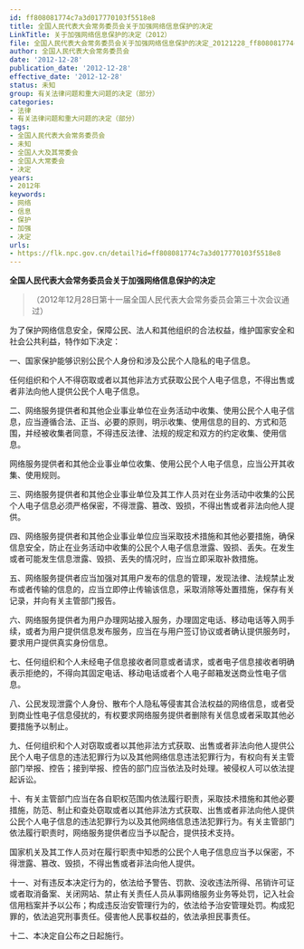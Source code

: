 ```yaml
---
id: ff808081774c7a3d017770103f5518e8
title: 全国人民代表大会常务委员会关于加强网络信息保护的决定
LinkTitle: 关于加强网络信息保护的决定（2012）
file: 全国人民代表大会常务委员会关于加强网络信息保护的决定_20121228_ff808081774c7a3d017770103f5518e8.docx
author: 全国人民代表大会常务委员会
date: '2012-12-28'
publication_date: '2012-12-28'
effective_date: '2012-12-28'
status: 未知
group: 有关法律问题和重大问题的决定（部分）
categories:
- 法律
- 有关法律问题和重大问题的决定（部分）
tags:
- 全国人民代表大会常务委员会
- 未知
- 全国人大及其常委会
- 全国人大常委会
- 决定
years:
- 2012年
keywords:
- 网络
- 信息
- 保护
- 加强
- 决定
urls:
- https://flk.npc.gov.cn/detail?id=ff808081774c7a3d017770103f5518e8
---
```


**全国人民代表大会常务委员会关于加强网络信息保护的决定**

> （2012年12月28日第十一届全国人民代表大会常务委员会第三十次会议通过）

为了保护网络信息安全，保障公民、法人和其他组织的合法权益，维护国家安全和社会公共利益，特作如下决定：

一、国家保护能够识别公民个人身份和涉及公民个人隐私的电子信息。

任何组织和个人不得窃取或者以其他非法方式获取公民个人电子信息，不得出售或者非法向他人提供公民个人电子信息。

二、网络服务提供者和其他企业事业单位在业务活动中收集、使用公民个人电子信息，应当遵循合法、正当、必要的原则，明示收集、使用信息的目的、方式和范围，并经被收集者同意，不得违反法律、法规的规定和双方的约定收集、使用信息。

网络服务提供者和其他企业事业单位收集、使用公民个人电子信息，应当公开其收集、使用规则。

三、网络服务提供者和其他企业事业单位及其工作人员对在业务活动中收集的公民个人电子信息必须严格保密，不得泄露、篡改、毁损，不得出售或者非法向他人提供。

四、网络服务提供者和其他企业事业单位应当采取技术措施和其他必要措施，确保信息安全，防止在业务活动中收集的公民个人电子信息泄露、毁损、丢失。在发生或者可能发生信息泄露、毁损、丢失的情况时，应当立即采取补救措施。

五、网络服务提供者应当加强对其用户发布的信息的管理，发现法律、法规禁止发布或者传输的信息的，应当立即停止传输该信息，采取消除等处置措施，保存有关记录，并向有关主管部门报告。

六、网络服务提供者为用户办理网站接入服务，办理固定电话、移动电话等入网手续，或者为用户提供信息发布服务，应当在与用户签订协议或者确认提供服务时，要求用户提供真实身份信息。

七、任何组织和个人未经电子信息接收者同意或者请求，或者电子信息接收者明确表示拒绝的，不得向其固定电话、移动电话或者个人电子邮箱发送商业性电子信息。

八、公民发现泄露个人身份、散布个人隐私等侵害其合法权益的网络信息，或者受到商业性电子信息侵扰的，有权要求网络服务提供者删除有关信息或者采取其他必要措施予以制止。

九、任何组织和个人对窃取或者以其他非法方式获取、出售或者非法向他人提供公民个人电子信息的违法犯罪行为以及其他网络信息违法犯罪行为，有权向有关主管部门举报、控告；接到举报、控告的部门应当依法及时处理。被侵权人可以依法提起诉讼。

十、有关主管部门应当在各自职权范围内依法履行职责，采取技术措施和其他必要措施，防范、制止和查处窃取或者以其他非法方式获取、出售或者非法向他人提供公民个人电子信息的违法犯罪行为以及其他网络信息违法犯罪行为。有关主管部门依法履行职责时，网络服务提供者应当予以配合，提供技术支持。

国家机关及其工作人员对在履行职责中知悉的公民个人电子信息应当予以保密，不得泄露、篡改、毁损，不得出售或者非法向他人提供。

十一、对有违反本决定行为的，依法给予警告、罚款、没收违法所得、吊销许可证或者取消备案、关闭网站、禁止有关责任人员从事网络服务业务等处罚，记入社会信用档案并予以公布；构成违反治安管理行为的，依法给予治安管理处罚。构成犯罪的，依法追究刑事责任。侵害他人民事权益的，依法承担民事责任。

十二、本决定自公布之日起施行。
